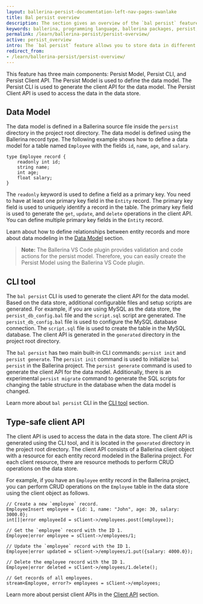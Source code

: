 ```yaml
---
layout: ballerina-persist-documentation-left-nav-pages-swanlake
title: Bal persist overview
description: The section gives an overview of the `bal persist` feature.
keywords: ballerina, programming language, ballerina packages, persist, data model, cli tool, client api
permalink: /learn/ballerina-persist/persist-overview/
active: persist_overview
intro: The `bal persist` feature allows you to store data in different data stores and retrieve them when needed. A data store can be a database, an in-memory cache, or a file system. The `bal persist` feature currently supports in-memory tables, MySQL databases, and Google Sheets as data stores. The important point is you can use the same syntax to access data in all these data stores. Therefore, you don't need to learn different syntaxes to access data in different data stores.
redirect_from:
- /learn/ballerina-persist/persist-overview/
---
```

This feature has three main components: Persist Model, Persist CLI, and Persist Client API. The Persist Model is used to define the data model. The Persist CLI is used to generate the client API for the data model. The Persist Client API is used to access the data in the data store.

## Data Model

The data model is defined in a Ballerina source file inside the `persist` directory in the project root directory. The data model is defined using the Ballerina record type. The following example shows how to define a data model for a table named `Employee` with the fields `id`, `name`, `age`, and `salary`.

```ballerina
type Employee record {
    readonly int id;
    string name;
    int age;
    float salary;
}
```

The `readonly` keyword is used to define a field as a primary key. You need to have at least one primary key field in the `Entity` record. The primary key field is used to uniquely identify a record in the table. The primary key field is used to generate the `get`, `update`, and `delete` operations in the client API. You can define multiple primary key fields in the `Entity` record.

Learn about how to define relationships between entity records and more about data modeling in the [Data Model](/learn/persist-model/) section.

> **Note:** The Ballerina VS Code plugin provides validation and code actions for the persist model. Therefore, you can easily create the Persist Model using the Ballerina VS Code plugin.

## CLI tool

The `bal persist` CLI is used to generate the client API for the data model. Based on the data store, additional configurable files and setup scripts are generated. For example, if you are using MySQL as the data store, the `persist_db_config.bal` file and the `script.sql` script are generated. The `persist_db_config.bal` file is used to configure the MySQL database connection. The `script.sql` file is used to create the table in the MySQL database. The client API is generated in the `generated` directory in the project root directory.

The `bal persist` has two main built-in CLI commands: `persist init` and `persist generate`. The `persist init` command is used to initialize `bal persist` in the Ballerina project. The `persist generate` command is used to generate the client API for the data model. Additionally, there is an experimental `persist migrate` command to generate the SQL scripts for changing the table structure in the database when the data model is changed.

Learn more about `bal persist` CLI in the [CLI tool](/learn/persist-cli-tool/) section.

## Type-safe client API

The client API is used to access the data in the data store. The client API is generated using the CLI tool, and it is located in the `generated` directory in the project root directory. The client API consists of a Ballerina client object with a resource for each entity record modeled in the Ballerina project. For each client resource, there are resource methods to perform CRUD operations on the data store.

For example, if you have an `Employee` entity record in the Ballerina project, you can perform CRUD operations on the `Employee` table in the data store using the client object as follows.

```ballerina
// Create a new `employee` record.
EmployeeInsert employee = {id: 1, name: "John", age: 30, salary: 3000.0};
int[]|error employeeId = sClient->/employees.post([employee]);

// Get the `employee` record with the ID 1.
Employee|error employee = sClient->/employees/1;

// Update the `employee` record with the ID 1.
Employee|error updated = sClient->/employees/1.put({salary: 4000.0});

// Delete the employee record with the ID 1.
Employee|error deleted = sClient->/employees/1.delete();

// Get records of all employees.
stream<Employee, error?> employees = sClient->/employees;
```

Learn more about persist client APIs in the [Client API](/learn/persist-client-api/) section.
